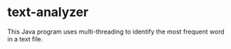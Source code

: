 # text-analyzer
This Java program uses multi-threading to identify the most frequent word in a text file.
